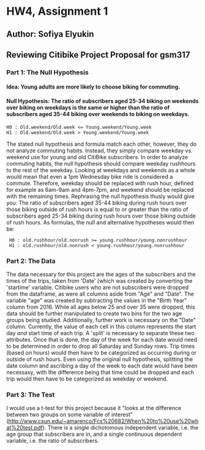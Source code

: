 # HW4, Assignment 1
## Author: Sofiya Elyukin
## Reviewing Citibike Project Proposal for gsm317


### Part 1: The Null Hypothesis 
#### Idea: Young adults are more likely to choose biking for commuting.
#### Null Hypothesis: The ratio of subscribers aged 25-34 biking on weekends over biking on weekdays is the same or higher than the ratio of subscribers aged 35-44 biking over weekends to biking on weekdays.
   
    H0 : Old.weekend/Old.week <= Young.weekend/Young.week
    H1 : Old.weekend/Old.week > Young.weekend/Young.week

   The stated null hypothesis and formula match each other, however, they do not analyze commuting habits. Instead, they simply compare weekday vs. weekend use for young and old CitiBike subscribers. In order to analyze commuting habits, the null hypothesis should compare weekday rushhours to the rest of the weekday. Looking at weekdays and weekends as a whole would mean that even a 1pm Wednesday bike ride is considered a commute. Therefore, weekday should be replaced with rush hour, defined for example as 6am-9am and 4pm-7pm, and weekend should be replaced with the remaining times. Rephrasing the null hypothesis thusly would give you: The ratio of subscribers aged 35-44 biking during rush hours over those biking outside of rush hours is equal to or greater than the ratio of subscribers aged 25-34 biking during rush hours over those biking outside of rush hours. As formulas, the null and alternative hypotheses would then be:
     
     H0 : old.rushhour/old.nonrush >= young.rushhour/young.nonrushhour
     H1 : old.rushhour/old.nonrush < young.rushhour/young.nonrushhour
   
   
### Part 2: The Data
   
   The data necessary for this project are the ages of the subscribers and the times of the trips, taken from 'Date' (which was created by converting the 'startime' variable. Citibike users who are not subscribers were dropped from the dataframe, as were all columns aside from "Age" and "Date". The variable "age" was created by subtracting the values in the "Birth Year" column from 2016. While all ages below 25 and over 35 were dropped, this data should be further manipulated to create two bins for the two age groups being studied. Additionally, further work is necessary on the "Date" column. Currently, the value of each cell in this column represents the start day *and* start time of each trip. A 'split' is necessary to separate these two attributes. Once that is done, the day of the week for each date would need to be determined in order to drop all Saturday and Sunday rows. Trip times (based on hours) would then have to be categorized as occurring during or outside of rush hours. Even using the original null hypothesis, splitting the date column and ascribing a day of the week to each date would have been necessasy, with the difference being that time could be dropped and each trip would then have to be categorized as weekday or weekend.

### Part 3: The Test
   
   I would use a t-test for this project because it "looks at the difference between two groups on some variable of interest" (http://www.csun.edu/~amarenco/Fcs%20682/When%20to%20use%20what%20test.pdf). There is a single dichotomous independent variable, i.e. the age group that subscribers are in, and a single continuous dependent variable, i.e. the ratio of subscribers.